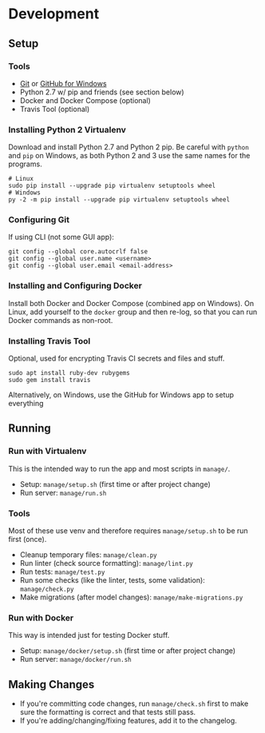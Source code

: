 # Development
## Setup
### Tools
* [Git](https://git-scm.com) or [GitHub for Windows](https://windows.github.com/)
* Python 2.7 w/ pip and friends (see section below)
* Docker and Docker Compose (optional)
* Travis Tool (optional)

### Installing Python 2 Virtualenv
Download and install Python 2.7 and Python 2 pip.
Be careful with `python` and `pip` on Windows, as both Python 2 and 3 use the same names for the programs.

```
# Linux
sudo pip install --upgrade pip virtualenv setuptools wheel
# Windows
py -2 -m pip install --upgrade pip virtualenv setuptools wheel
```

### Configuring Git
If using CLI (not some GUI app):
```
git config --global core.autocrlf false
git config --global user.name <username>
git config --global user.email <email-address>
```

### Installing and Configuring Docker
Install both Docker and Docker Compose (combined app on Windows).
On Linux, add yourself to the `docker` group and then re-log, so that you can run Docker commands as non-root.

### Installing Travis Tool
Optional, used for encrypting Travis CI secrets and files and stuff.
```
sudo apt install ruby-dev rubygems
sudo gem install travis
```

Alternatively, on Windows, use the GitHub for Windows app to setup everything

## Running
### Run with Virtualenv
This is the intended way to run the app and most scripts in `manage/`.

* Setup: `manage/setup.sh` (first time or after project change)
* Run server: `manage/run.sh`

### Tools
Most of these use venv and therefore requires `manage/setup.sh` to be run first (once).

* Cleanup temporary files: `manage/clean.py`
* Run linter (check source formatting): `manage/lint.py`
* Run tests: `manage/test.py`
* Run some checks (like the linter, tests, some validation): `manage/check.py`
* Make migrations (after model changes): `manage/make-migrations.py`

### Run with Docker
This way is intended just for testing Docker stuff.

* Setup: `manage/docker/setup.sh` (first time or after project change)
* Run server: `manage/docker/run.sh`

## Making Changes
* If you're committing code changes, run `manage/check.sh` first to make sure the formatting is correct and that tests still pass.
* If you're adding/changing/fixing features, add it to the changelog.
